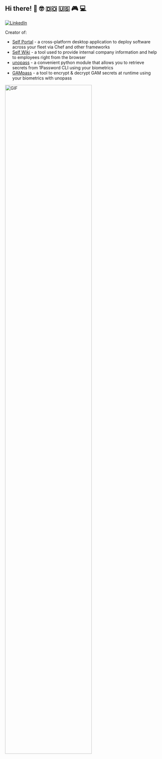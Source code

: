 
## Hi there! 👋 :nerd_face: :dominican_republic: :us: :video_game: :computer:

[![LinkedIn](https://img.shields.io/badge/-Linkedin-0077B5?style=for-the-badge&logo=linkedin&logoColor=white)](https://www.linkedin.com/in/amadotejada)


Creator of:
- [Self Portal](https://github.com/amadotejada/self-portal) - a cross-platform desktop application to deploy software across your fleet via Chef and other frameworks
- [Self Wiki](https://github.com/amadotejada/self-wiki) - a tool used to provide internal company information and help to employees right from the browser
- [unopass](https://github.com/amadotejada/unopass) - a convenient python module that allows you to retrieve secrets from 1Password CLI using your biometrics
- [GAMpass](https://github.com/amadotejada/GAMpass) - a tool to encrypt & decrypt GAM secrets at runtime using your biometrics with unopass
<!-- <br/> -->
<img alt="GIF" src="https://media.giphy.com/media/13HgwGsXF0aiGY/giphy.gif" width="75%" height="75%"/>
